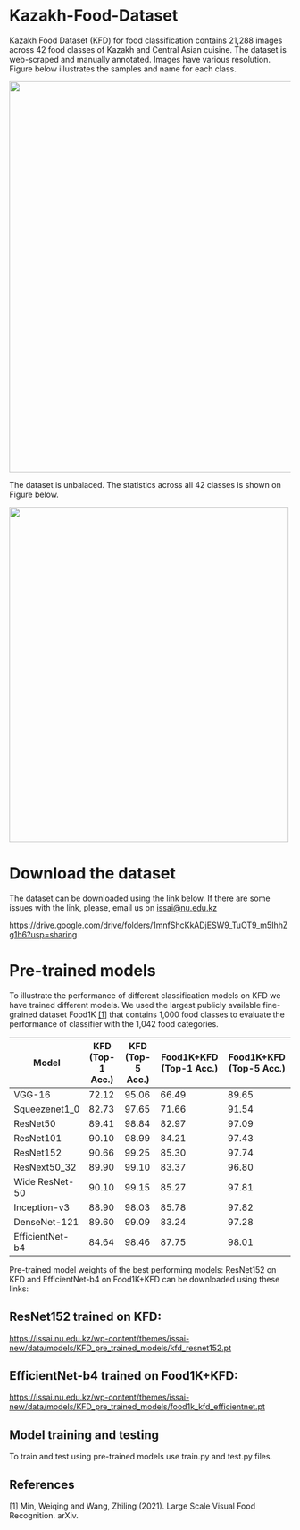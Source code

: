 # Kazakh-Food-Dataset
Kazakh Food Dataset (KFD) for food classification contains 21,288 images across 42 food classes of Kazakh and Central Asian cuisine. The dataset is web-scraped and manually annotated. Images have various resolution.
Figure below illustrates the samples and name for each class.

<img src="https://github.com/IS2AI/Kazakh-Food-Dataset/blob/main/figures/samples.png" width="750" height="700">

The dataset is unbalaced. The statistics across all 42 classes is shown on Figure below.

<img src="https://github.com/IS2AI/Kazakh-Food-Dataset/blob/main/figures/stats_plot.png" width="500" height="600">

# Download the dataset

The dataset can be downloaded using the link below. If there are some issues with the link, please, email us on issai@nu.edu.kz

https://drive.google.com/drive/folders/1mnfShcKkADjESW9_TuOT9_m5IhhZg1h6?usp=sharing

# Pre-trained models

To illustrate the performance of different classification models on KFD we have trained different models. We used the largest publicly available fine-grained dataset Food1K [[1]](#1) that contains 1,000 food classes to evaluate the performance of classifier with the 1,042 food categories.

|Model| KFD (Top-1 Acc.)| KFD (Top-5 Acc.)| Food1K+KFD (Top-1 Acc.)| Food1K+KFD (Top-5 Acc.)|
|-----|-----------------|-----------------|------------------------|------------------------|
|VGG-16|72.12|95.06|66.49|89.65|
|Squeezenet1_0|82.73|97.65|71.66|91.54|
|ResNet50|89.41|98.84|82.97|97.09|
|ResNet101|90.10|98.99|84.21|97.43|
|ResNet152|90.66|99.25|85.30|97.74|
|ResNext50_32|89.90|99.10|83.37|96.80|
|Wide ResNet-50|90.10|99.15|85.27|97.81|
|Inception-v3|88.90|98.03|85.78|97.82|
|DenseNet-121|89.60|99.09|83.24|97.28|
|EfficientNet-b4|84.64|98.46|87.75|98.01|

Pre-trained model weights of the best performing models: ResNet152 on KFD and EfficientNet-b4 on Food1K+KFD can be downloaded using these links:

## ResNet152 trained on KFD: 

https://issai.nu.edu.kz/wp-content/themes/issai-new/data/models/KFD_pre_trained_models/kfd_resnet152.pt


## EfficientNet-b4 trained on Food1K+KFD:

https://issai.nu.edu.kz/wp-content/themes/issai-new/data/models/KFD_pre_trained_models/food1k_kfd_efficientnet.pt

## Model training and testing

To train and test using pre-trained models use train.py and test.py files. 

## References
<a id="1">[1]</a> 
Min, Weiqing and Wang,  Zhiling (2021). 
Large Scale Visual Food Recognition. 
arXiv.

